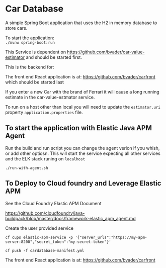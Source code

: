 # Car Database

A simple Spring Boot application that uses the H2 in memory database to store cars.

To start the application:  
`./mvnw spring-boot:run`

This Service is dependent on https://github.com/bvader/car-value-estimator and should be started first.

This is the backend for:

The front end React application is at: https://github.com/bvader/carfront which should be started last

If you enter a new Car with the brand of Ferrari it will cause a long running estimate in the car-value-estmator service.

To run on a host other than local you will need to update the `estimator.uri` property
`application.properties` file.

## To start the application with Elastic Java APM Agent

Run the build and run script you can change the agent verion if you whish, or add other optiosn. This will start the service expecting all other services and the ELK stack runing on `localhost`

`./run-with-agent.sh`

## To Deploy to Cloud foundry and Leverage Elastic APM

See the Cloud Foundry Elastic APM Document

https://github.com/cloudfoundry/java-buildpack/blob/master/docs/framework-elastic_apm_agent.md

Create the user provided service

`cf cups elastic-apm-service -p '{"server_urls":"https://my-apm-server:8200","secret_token":"my-secret-token"}'`

`cf push -f cardatabase-manifest.yml`

The front end React application is at: https://github.com/bvader/carfront
